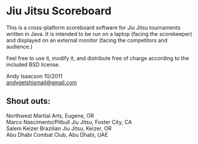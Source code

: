 Jiu Jitsu Scoreboard
====================

This is a cross-platform scoreboard software for Jiu Jitsu tournaments written in Java.
It is intended to be run on a laptop (facing the scorekeeper) and displayed on an 
external monitor (facing the competitors and audience.)

Feel free to use it, modify it, and distribute free of charge according to the
included BSD license.

Andy Isaacson 10/2011  
andygetshismail@gmail.com  

Shout outs:
-----------
Northwest Martial Arts, Eugene, OR  
Marco Nascimento/Pitbull Jiu Jitsu, Foster City, CA  
Salem Keizer Brazilian Jiu Jitsu, Keizer, OR  
Abu Dhabi Combat Club, Abu Dhabi, UAE